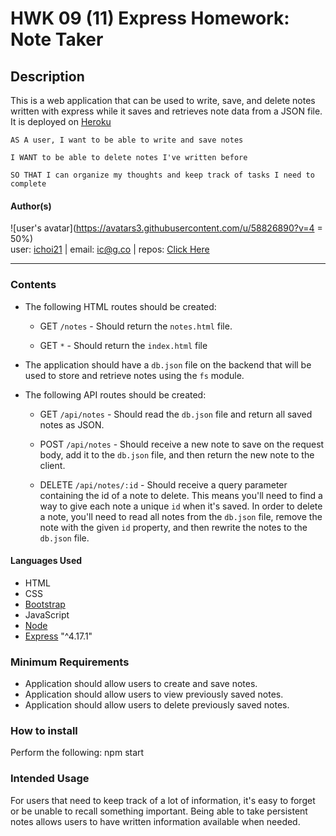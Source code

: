 # HWK 09 (11) Express Homework: Note Taker

## Description

This is a web application that can be used to write, save, and delete notes written with express while it saves and retrieves note data from a JSON file. It is deployed on [Heroku](https://ic-notetaker.herokuapp.com/)

```
AS A user, I want to be able to write and save notes

I WANT to be able to delete notes I've written before

SO THAT I can organize my thoughts and keep track of tasks I need to complete
```

#### Author(s)

![user's avatar](https://avatars3.githubusercontent.com/u/58826890?v=4 = 50%)<br>
user: [ichoi21](https://github.com/ichoi21) | email: ic@g.co | repos: [Click Here](https://github.com/ichoi21?tab=repositories)

---

### Contents

- The following HTML routes should be created:

  - GET `/notes` - Should return the `notes.html` file.

  - GET `*` - Should return the `index.html` file

- The application should have a `db.json` file on the backend that will be used to store and retrieve notes using the `fs` module.

- The following API routes should be created:

  - GET `/api/notes` - Should read the `db.json` file and return all saved notes as JSON.

  - POST `/api/notes` - Should receive a new note to save on the request body, add it to the `db.json` file, and then return the new note to the client.

  - DELETE `/api/notes/:id` - Should receive a query parameter containing the id of a note to delete. This means you'll need to find a way to give each note a unique `id` when it's saved. In order to delete a note, you'll need to read all notes from the `db.json` file, remove the note with the given `id` property, and then rewrite the notes to the `db.json` file.

#### Languages Used

- HTML
- CSS
- [Bootstrap](https://getbootstrap.com/)
- JavaScript
- [Node](https://nodejs.org/en/)
- [Express](https://expressjs.com/) "^4.17.1"

### Minimum Requirements

- Application should allow users to create and save notes.
- Application should allow users to view previously saved notes.
- Application should allow users to delete previously saved notes.

### How to install

Perform the following: npm start

### Intended Usage

For users that need to keep track of a lot of information, it's easy to forget or be unable to recall something important. Being able to take persistent notes allows users to have written information available when needed.
